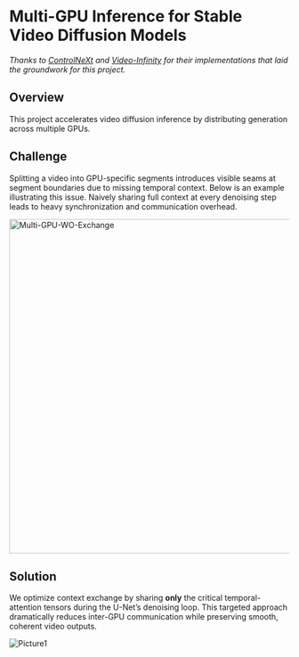 # Multi-GPU Inference for Stable Video Diffusion Models

*Thanks to [ControlNeXt](https://github.com/dvlab-research/ControlNeXt/tree/main/ControlNeXt-SVD-v2) and [Video-Infinity](https://github.com/Yuanshi9815/Video-Infinity) for their implementations that laid the groundwork for this project.*

## Overview
This project accelerates video diffusion inference by distributing generation across multiple GPUs.

## Challenge
Splitting a video into GPU-specific segments introduces visible seams at segment boundaries due to missing temporal context. Below is an example illustrating this issue. Naively sharing full context at every denoising step leads to heavy synchronization and communication overhead.

<img 
  src="https://github.com/user-attachments/assets/2e2d6faa-c2a0-4675-885e-3348c573a039" 
  alt="Multi-GPU-WO-Exchange" 
  width="600" 
  height="600" 
/>
## Solution
We optimize context exchange by sharing **only** the critical temporal-attention tensors during the U-Net’s denoising loop. This targeted approach dramatically reduces inter-GPU communication while preserving smooth, coherent video outputs.

![Picture1](https://github.com/user-attachments/assets/b5a6beb1-c684-435d-af31-6d8f25453e52)


